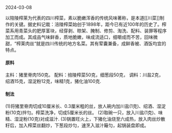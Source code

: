 2024-03-08

以陪陵榨莱为代表的四川榨菜，素以脆嫩浑香的传统风味著称，是本道[[川菜]]制作的关键。据史料记栽：涪陵榨菜始创于1898年，距今已有近100年的历史了。榨菜系用青菜头的肥厚茎块，经穿剥、晾架、腌制、修剪、淘洗、配料、装罪等程序加工而成。其成品气味鲜香，质地脆嫩，味成流适口，细嚼成而不苦，回味微甜，“榨莱肉丝“就是四川传统的地方名菜。其有荤囊兼备，成鲜香被、酒饭均宜的特点。
#### **原料**
主料：猪里脊肉150克。
配料：掊陵榨菜50克，细葱段50克，
调料：川盐2克，绍酒15克，湿淀粉12克，味精1克，猪化油100克.
#### **制法**
(1)将猪里脊肉切成10厘米长、0.3厘米粗的丝，放人碗内加川盐(1克)、绍酒、湿淀粉(10克)拌匀。榨菜洗净，切成5厘米长的丝。
(2)取碗一只，放入川盐(1克)、味精、湿淀粉(10克)对成滋汁.
(3)锅置旺火上，下猪化油烧至六成热，放入肉丝炒散籽后，加入榨菜丝翻炒，下葱段炒匀，速烹入滋汁簸匀，起锅装盘即成。
